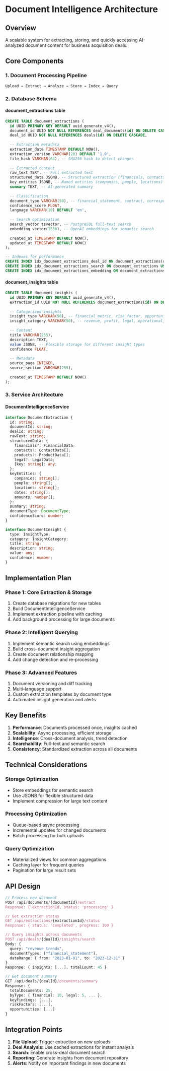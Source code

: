 # Document Intelligence Architecture

## Overview
A scalable system for extracting, storing, and quickly accessing AI-analyzed document content for business acquisition deals.

## Core Components

### 1. Document Processing Pipeline
```
Upload → Extract → Analyze → Store → Index → Query
```

### 2. Database Schema

#### document_extractions table
```sql
CREATE TABLE document_extractions (
  id UUID PRIMARY KEY DEFAULT uuid_generate_v4(),
  document_id UUID NOT NULL REFERENCES deal_documents(id) ON DELETE CASCADE,
  deal_id UUID NOT NULL REFERENCES deals(id) ON DELETE CASCADE,
  
  -- Extraction metadata
  extraction_date TIMESTAMP DEFAULT NOW(),
  extraction_version VARCHAR(20) DEFAULT '1.0',
  file_hash VARCHAR(64), -- SHA256 hash to detect changes
  
  -- Extracted content
  raw_text TEXT, -- Full extracted text
  structured_data JSONB, -- Structured extraction (financials, contacts, etc.)
  key_entities JSONB, -- Named entities (companies, people, locations)
  summary TEXT, -- AI-generated summary
  
  -- Classification
  document_type VARCHAR(50), -- financial_statement, contract, correspondence, etc.
  confidence_score FLOAT,
  language VARCHAR(10) DEFAULT 'en',
  
  -- Search optimization
  search_vector tsvector, -- PostgreSQL full-text search
  embedding vector(1536), -- OpenAI embeddings for semantic search
  
  created_at TIMESTAMP DEFAULT NOW(),
  updated_at TIMESTAMP DEFAULT NOW()
);

-- Indexes for performance
CREATE INDEX idx_document_extractions_deal_id ON document_extractions(deal_id);
CREATE INDEX idx_document_extractions_search ON document_extractions USING GIN(search_vector);
CREATE INDEX idx_document_extractions_embedding ON document_extractions USING ivfflat(embedding vector_cosine_ops);
```

#### document_insights table
```sql
CREATE TABLE document_insights (
  id UUID PRIMARY KEY DEFAULT uuid_generate_v4(),
  extraction_id UUID NOT NULL REFERENCES document_extractions(id) ON DELETE CASCADE,
  
  -- Categorized insights
  insight_type VARCHAR(50), -- financial_metric, risk_factor, opportunity, etc.
  insight_category VARCHAR(50), -- revenue, profit, legal, operational, etc.
  
  -- Content
  title VARCHAR(255),
  description TEXT,
  value JSONB, -- Flexible storage for different insight types
  confidence FLOAT,
  
  -- Metadata
  source_page INTEGER,
  source_section VARCHAR(255),
  
  created_at TIMESTAMP DEFAULT NOW()
);
```

### 3. Service Architecture

#### DocumentIntelligenceService
```typescript
interface DocumentExtraction {
  id: string;
  documentId: string;
  dealId: string;
  rawText: string;
  structuredData: {
    financials?: FinancialData;
    contacts?: ContactData[];
    products?: ProductData[];
    legal?: LegalData;
    [key: string]: any;
  };
  keyEntities: {
    companies: string[];
    people: string[];
    locations: string[];
    dates: string[];
    amounts: number[];
  };
  summary: string;
  documentType: DocumentType;
  confidenceScore: number;
}

interface DocumentInsight {
  type: InsightType;
  category: InsightCategory;
  title: string;
  description: string;
  value: any;
  confidence: number;
}
```

## Implementation Plan

### Phase 1: Core Extraction & Storage
1. Create database migrations for new tables
2. Build DocumentIntelligenceService
3. Implement extraction pipeline with caching
4. Add background processing for large documents

### Phase 2: Intelligent Querying
1. Implement semantic search using embeddings
2. Build cross-document insight aggregation
3. Create document relationship mapping
4. Add change detection and re-processing

### Phase 3: Advanced Features
1. Document versioning and diff tracking
2. Multi-language support
3. Custom extraction templates by document type
4. Automated insight generation and alerts

## Key Benefits

1. **Performance**: Documents processed once, insights cached
2. **Scalability**: Async processing, efficient storage
3. **Intelligence**: Cross-document analysis, trend detection
4. **Searchability**: Full-text and semantic search
5. **Consistency**: Standardized extraction across all documents

## Technical Considerations

### Storage Optimization
- Store embeddings for semantic search
- Use JSONB for flexible structured data
- Implement compression for large text content

### Processing Optimization
- Queue-based async processing
- Incremental updates for changed documents
- Batch processing for bulk uploads

### Query Optimization
- Materialized views for common aggregations
- Caching layer for frequent queries
- Pagination for large result sets

## API Design

```typescript
// Process new document
POST /api/documents/{documentId}/extract
Response: { extractionId, status: 'processing' }

// Get extraction status
GET /api/extractions/{extractionId}/status
Response: { status: 'completed', progress: 100 }

// Query insights across documents
POST /api/deals/{dealId}/insights/search
Body: { 
  query: "revenue trends",
  documentTypes: ["financial_statement"],
  dateRange: { from: "2023-01-01", to: "2023-12-31" }
}
Response: { insights: [...], totalCount: 45 }

// Get document summary
GET /api/deals/{dealId}/documents/summary
Response: {
  totalDocuments: 25,
  byType: { financial: 10, legal: 5, ... },
  keyFindings: [...],
  riskFactors: [...],
  opportunities: [...]
}
```

## Integration Points

1. **File Upload**: Trigger extraction on new uploads
2. **Deal Analysis**: Use cached extractions for instant analysis
3. **Search**: Enable cross-deal document search
4. **Reporting**: Generate insights from document repository
5. **Alerts**: Notify on important findings in new documents